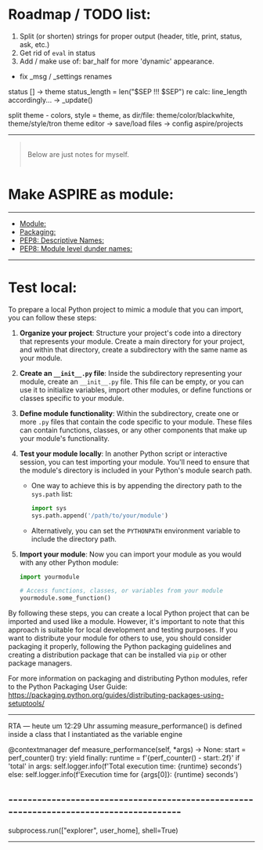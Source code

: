 Roadmap / TODO list:
====================


1. Split (or shorten) strings for proper output (header, title, print, status, ask, etc.)
2. Get rid of ``eval`` in status
2. Add / make use of: bar_half for more 'dynamic' appearance.



* fix _msg / _settings renames


status [] -> theme
status_length = len("$SEP !!! $SEP")
re calc: line_length accordingly... -> _update()


split theme - colors, style = theme, as dir/file: theme/color/blackwhite, theme/style/tron
theme editor -> save/load files -> config aspire/projects

------------------------------------------------------------------------------------------

> \
> Below are just notes for myself. <br>
>  <br>


# Make ASPIRE as module:

----

- [Module:](https://docs.python.org/3/tutorial/modules.html)
- [Packaging:](https://packaging.python.org/en/latest/guides/distributing-packages-using-setuptools/)
- [PEP8: Descriptive Names:](https://peps.python.org/pep-0008/#descriptive-naming-styles)
- [PEP8: Module level dunder names:](https://peps.python.org/pep-0008/#module-level-dunder-names)

----

# Test local:

To prepare a local Python project to mimic a module that you can import, you can follow these steps:

1. **Organize your project**: Structure your project's code into a directory that represents your module. Create a main directory for your project, and within that directory, create a subdirectory with the same name as your module.

2. **Create an `__init__.py` file**: Inside the subdirectory representing your module, create an `__init__.py` file. This file can be empty, or you can use it to initialize variables, import other modules, or define functions or classes specific to your module.

3. **Define module functionality**: Within the subdirectory, create one or more `.py` files that contain the code specific to your module. These files can contain functions, classes, or any other components that make up your module's functionality.

4. **Test your module locally**: In another Python script or interactive session, you can test importing your module. You'll need to ensure that the module's directory is included in your Python's module search path.

   - One way to achieve this is by appending the directory path to the `sys.path` list:
     ```python
     import sys
     sys.path.append('/path/to/your/module')
     ```
   - Alternatively, you can set the `PYTHONPATH` environment variable to include the directory path.

5. **Import your module**: Now you can import your module as you would with any other Python module:
   ```python
   import yourmodule

   # Access functions, classes, or variables from your module
   yourmodule.some_function()
   ```

By following these steps, you can create a local Python project that can be imported and used like a module. However, it's important to note that this approach is suitable for local development and testing purposes. If you want to distribute your module for others to use, you should consider packaging it properly, following the Python packaging guidelines and creating a distribution package that can be installed via `pip` or other package managers.

For more information on packaging and distributing Python modules, refer to the Python Packaging User Guide: https://packaging.python.org/guides/distributing-packages-using-setuptools/


---------------------


RTA — heute um 12:29 Uhr
assuming measure_performance() is defined inside a class that I instantiated as the variable engine

@contextmanager
def measure_performance(self, *args) -> None:
    start = perf_counter()
    try:
        yield
    finally:
        runtime = f'{perf_counter() - start:.2f}'
        if 'total' in args:
            self.logger.info(f'Total execution time: {runtime} seconds')
        else:
            self.logger.info(f'Execution time for {args[0]}: {runtime} seconds')


## ---------------------------------------------------------------------------------------


subprocess.run(["explorer", user_home], shell=True)


---------------------------
